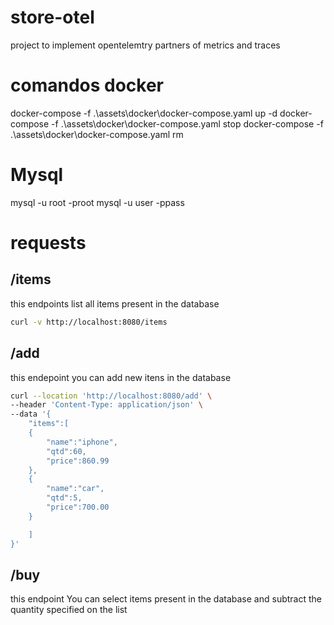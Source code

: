 # store-otel
project to implement opentelemtry partners of metrics and traces



# comandos docker
docker-compose -f .\assets\docker\docker-compose.yaml up -d
docker-compose -f .\assets\docker\docker-compose.yaml stop
docker-compose -f .\assets\docker\docker-compose.yaml rm

# Mysql
 mysql -u root -proot
 mysql -u user -ppass

# requests
## /items

this endpoints list all items present in the database

```bash
curl -v http://localhost:8080/items
```

##  /add

this endepoint you can add new itens in the database

```bash
curl --location 'http://localhost:8080/add' \
--header 'Content-Type: application/json' \
--data '{
    "items":[
    {
        "name":"iphone",
        "qtd":60,
        "price":860.99
    },
    {
        "name":"car",
        "qtd":5,
        "price":700.00
    }

    ]
}'
```

## /buy

this endpoint You can select items present in the database and subtract the quantity specified on the list
```bash

```